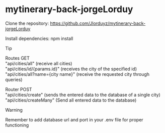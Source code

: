 # mytinerary-back-jorgeLorduy

Clone the repository:
https://github.com/Jlorduyz/mytinerary-back-jorgeLorduy

Install dependencies:
npm install

> [!TIP]  
> Routes GET  
> "api/cities/all" (receive all cities)  
> "api/cities/id/{params.id}" (receives the city of the specified id)  
> "api/cities/all?name={city ​​name}" (receive the requested city through queries)
>
> Router POST  
> "api/cities/create" (sends the entered data to the database of a single city)  
> "api/cities/createMany" (Send all entered data to the database)

> [!WARNING]
> Remember to add database url and port in your .env file for proper functioning
